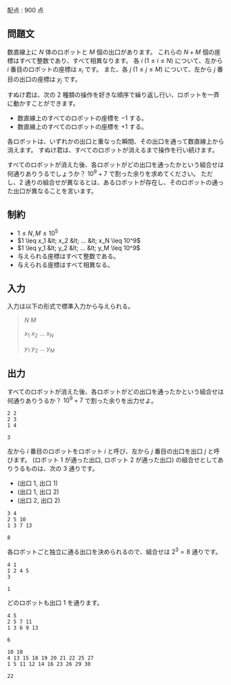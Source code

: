 配点 : $900$ 点

## 問題文

数直線上に $N$ 体のロボットと $M$ 個の出口があります。
これらの $N + M$ 個の座標はすべて整数であり、すべて相異なります。
各 $i$ ($1 \leq i \leq N$) について、左から $i$ 番目のロボットの座標は $x_i$ です。
また、各 $j$ ($1 \leq j \leq M$) について、左から $j$ 番目の出口の座標は $y_j$ です。

すぬけ君は、次の $2$ 種類の操作を好きな順序で繰り返し行い、ロボットを一斉に動かすことができます。

- 数直線上のすべてのロボットの座標を $-1$ する。
- 数直線上のすべてのロボットの座標を $+1$ する。

各ロボットは、いずれかの出口と重なった瞬間、その出口を通って数直線上から消えます。
すぬけ君は、すべてのロボットが消えるまで操作を行い続けます。

すべてのロボットが消えた後、各ロボットがどの出口を通ったかという組合せは何通りありうるでしょうか？
$10^9 + 7$ で割った余りを求めてください。
ただし、$2$ 通りの組合せが異なるとは、あるロボットが存在し、そのロボットの通った出口が異なることを言います。

## 制約

- $1 \leq N, M \leq 10^5$
- $1 \leq x_1 &lt; x_2 &lt; ... &lt; x_N \leq 10^9$
- $1 \leq y_1 &lt; y_2 &lt; ... &lt; y_M \leq 10^9$
- 与えられる座標はすべて整数である。
- 与えられる座標はすべて相異なる。

## 入力

入力は以下の形式で標準入力から与えられる。

> $N$ $M$
> 
> $x_1$ $x_2$ $...$ $x_N$
> 
> $y_1$ $y_2$ $...$ $y_M$

## 出力

すべてのロボットが消えた後、各ロボットがどの出口を通ったかという組合せは何通りありうるか？
$10^9 + 7$ で割った余りを出力せよ。

```input1
2 2
2 3
1 4
```

```output1
3
```

左から $i$ 番目のロボットをロボット $i$ と呼び、左から $j$ 番目の出口を出口 $j$ と呼びます。
$($ロボット $1$ が通った出口$,$ ロボット $2$ が通った出口$)$ の組合せとしてありうるものは、次の $3$ 通りです。

- $($出口 $1$$,$ 出口 $1$$)$
- $($出口 $1$$,$ 出口 $2$$)$
- $($出口 $2$$,$ 出口 $2$$)$

```input2
3 4
2 5 10
1 3 7 13
```

```output2
8
```

各ロボットごと独立に通る出口を決められるので、組合せは $2^3 = 8$ 通りです。

```input3
4 1
1 2 4 5
3
```

```output3
1
```

どのロボットも出口 $1$ を通ります。

```input4
4 5
2 5 7 11
1 3 6 9 13
```

```output4
6
```

```input5
10 10
4 13 15 18 19 20 21 22 25 27
1 5 11 12 14 16 23 26 29 30
```

```output5
22
```